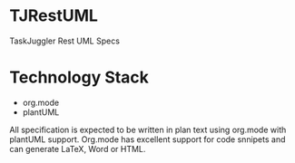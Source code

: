 # TJRestUML
TaskJuggler Rest UML Specs

# Technology Stack
 - org.mode
 - plantUML

All specification is expected to be written in plan text using org.mode with plantUML support. Org.mode has excellent support for code snnipets and can generate LaTeX, Word or HTML. 
